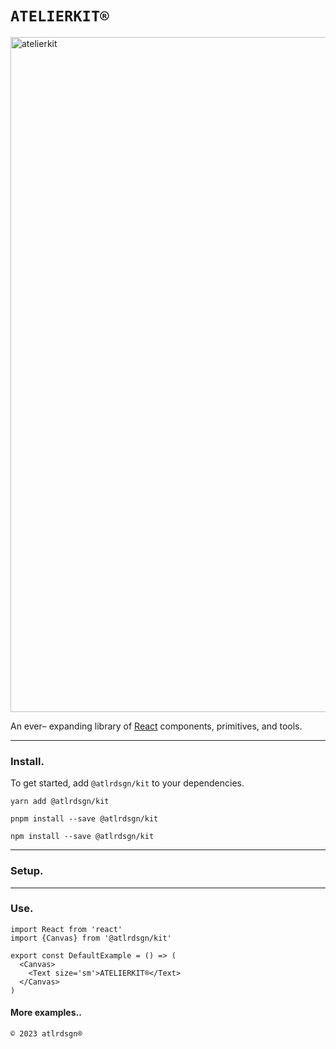 <!-- @format -->

# `ATELIERKIT®`

<a href="https://docs.atlrdsgn.com">
  <img width="1080" alt="atelierkit" src="https://cdn.atlrdsgn.com/assets/github/atlrdsgn/kit-cover.png">
</a>

An ever– expanding library of [React](https://reactjs.org/) components, primitives, and tools.

<hr />

### Install.

To get started, add `@atlrdsgn/kit` to your dependencies.

```yarn
yarn add @atlrdsgn/kit
```

```pnpm
pnpm install --save @atlrdsgn/kit
```

```npm
npm install --save @atlrdsgn/kit
```

<hr />

### Setup.

<hr />

### Use.

```tsx
import React from 'react'
import {Canvas} from '@atlrdsgn/kit'

export const DefaultExample = () => (
  <Canvas>
    <Text size='sm'>ATELIERKIT®</Text>
  </Canvas>
)
```

#### More examples..

`© 2023 atlrdsgn®`
